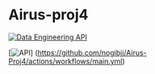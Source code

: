 # Airus-proj4

[![Data Engineering API](https://github.com/nogibjj/Airus-Proj4/actions/workflows/aws.yml/badge.svg?branch=main)](https://github.com/nogibjj/Airus-Proj4/actions/workflows/aws.yml)

[![API](https://github.com/nogibjj/Airus-Proj4/actions/workflows/main.yml/badge.svg?branch=main)]
(https://github.com/nogibjj/Airus-Proj4/actions/workflows/main.yml)